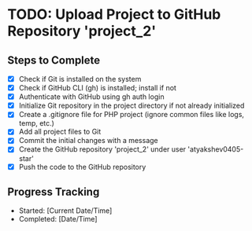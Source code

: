 # TODO: Upload Project to GitHub Repository 'project_2'

## Steps to Complete
- [x] Check if Git is installed on the system
- [x] Check if GitHub CLI (gh) is installed; install if not
- [x] Authenticate with GitHub using gh auth login
- [x] Initialize Git repository in the project directory if not already initialized
- [x] Create a .gitignore file for PHP project (ignore common files like logs, temp, etc.)
- [x] Add all project files to Git
- [x] Commit the initial changes with a message
- [x] Create the GitHub repository 'project_2' under user 'atyakshev0405-star'
- [x] Push the code to the GitHub repository

## Progress Tracking
- Started: [Current Date/Time]
- Completed: [Date/Time]
